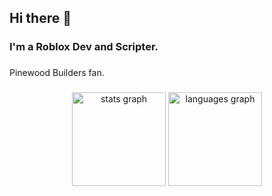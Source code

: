 <h2 align="left">Hi there 👋</h2>

###

<div align="left">
</div>

###

<h3 align="left">I'm a Roblox Dev and Scripter.</h3>

###

<p align="left">Pinewood Builders fan.</p>

###

<div align="center">
  <img src="https://github-readme-stats.vercel.app/api?username=htnicolas10&hide_title=false&hide_rank=false&show_icons=true&include_all_commits=true&count_private=true&disable_animations=false&theme=dracula&locale=en&hide_border=false" height="150" alt="stats graph"  />
  <img src="https://github-readme-stats.vercel.app/api/top-langs?username=htnicolas10&locale=en&hide_title=false&layout=compact&card_width=320&langs_count=5&theme=dracula&hide_border=false" height="150" alt="languages graph"  />
</div>

###
